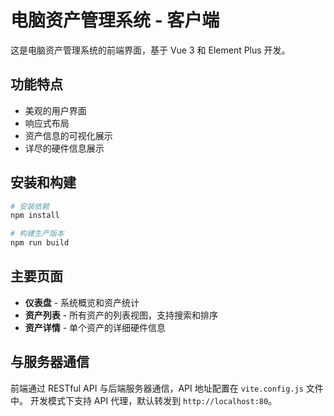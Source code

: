 # 电脑资产管理系统 - 客户端

这是电脑资产管理系统的前端界面，基于 Vue 3 和 Element Plus 开发。

## 功能特点

- 美观的用户界面
- 响应式布局
- 资产信息的可视化展示
- 详尽的硬件信息展示

## 安装和构建

```bash
# 安装依赖
npm install

# 构建生产版本
npm run build
```

## 主要页面

- **仪表盘** - 系统概览和资产统计
- **资产列表** - 所有资产的列表视图，支持搜索和排序
- **资产详情** - 单个资产的详细硬件信息

## 与服务器通信

前端通过 RESTful API 与后端服务器通信，API 地址配置在 `vite.config.js` 文件中。
开发模式下支持 API 代理，默认转发到 `http://localhost:80`。 